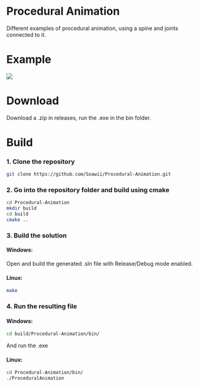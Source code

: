 # Procedural Animation
Different examples of procedural animation, using a spine and joints connected to it.

# Example
![](https://imgur.com/a/xCQloFk)

# Download
Download a .zip in releases, run the .exe in the bin folder.

# Build
### 1. Clone the repository  
```bash  
git clone https://github.com/Soawii/Procedural-Animation.git  
```  
### 2. Go into the repository folder and build using cmake  
 ```bash  
 cd Procedural-Animation  
 mkdir build  
 cd build  
 cmake ..  
 ```  
### 3. Build the solution  
#### Windows:  
Open and build the generated .sln file with Release/Debug mode enabled.    
#### Linux:  
```bash  
make  
```  
### 4. Run the resulting file  
#### Windows:
```bash
cd build/Procedural-Animation/bin/
```
And run the .exe
#### Linux:  
```bash
cd Procedural-Animation/bin/
./ProceduralAnimation  
```  
